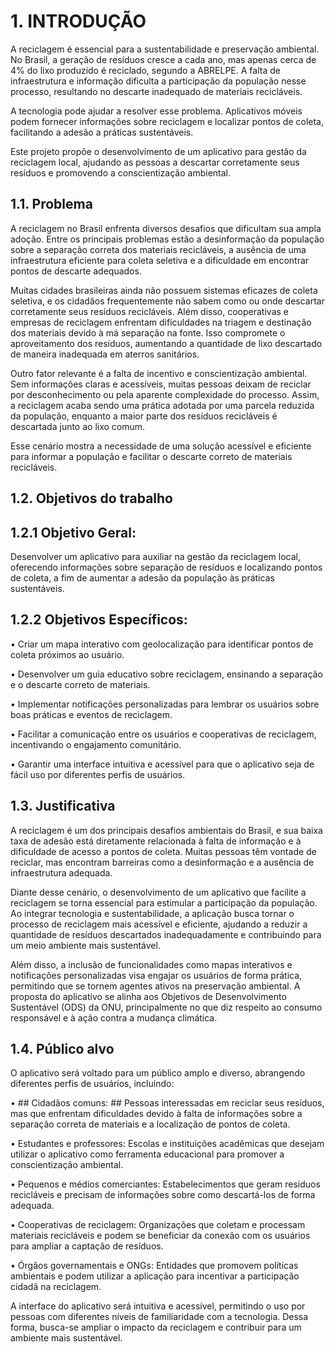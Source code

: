 # 1. INTRODUÇÃO

A reciclagem é essencial para a sustentabilidade e preservação ambiental. No Brasil, a geração de resíduos cresce a cada ano, mas apenas cerca de 4% do lixo produzido é reciclado, segundo a ABRELPE. A falta de infraestrutura e informação dificulta a participação da população nesse processo, resultando no descarte inadequado de materiais recicláveis.

A tecnologia pode ajudar a resolver esse problema. Aplicativos móveis podem fornecer informações sobre reciclagem e localizar pontos de coleta, facilitando a adesão a práticas sustentáveis.

Este projeto propõe o desenvolvimento de um aplicativo para gestão da reciclagem local, ajudando as pessoas a descartar corretamente seus resíduos e promovendo a conscientização ambiental.

## 1.1. Problema

A reciclagem no Brasil enfrenta diversos desafios que dificultam sua ampla adoção. Entre os principais problemas estão a desinformação da população sobre a separação correta dos materiais recicláveis, a ausência de uma infraestrutura eficiente para coleta seletiva e a dificuldade em encontrar pontos de descarte adequados.

Muitas cidades brasileiras ainda não possuem sistemas eficazes de coleta seletiva, e os cidadãos frequentemente não sabem como ou onde descartar corretamente seus resíduos recicláveis. Além disso, cooperativas e empresas de reciclagem enfrentam dificuldades na triagem e destinação dos materiais devido à má separação na fonte. Isso compromete o aproveitamento dos resíduos, aumentando a quantidade de lixo descartado de maneira inadequada em aterros sanitários.

Outro fator relevante é a falta de incentivo e conscientização ambiental. Sem informações claras e acessíveis, muitas pessoas deixam de reciclar por desconhecimento ou pela aparente complexidade do processo. Assim, a reciclagem acaba sendo uma prática adotada por uma parcela reduzida da população, enquanto a maior parte dos resíduos recicláveis é descartada junto ao lixo comum.

Esse cenário mostra a necessidade de uma solução acessível e eficiente para informar a população e facilitar o descarte correto de materiais recicláveis.


## 1.2. Objetivos do trabalho

## 1.2.1 Objetivo Geral: 

Desenvolver um aplicativo para auxiliar na gestão da reciclagem local, oferecendo informações sobre separação de resíduos e localizando pontos de coleta, a fim de aumentar a adesão da população às práticas sustentáveis.


## 1.2.2 Objetivos Específicos:

•	Criar um mapa interativo com geolocalização para identificar pontos de coleta próximos ao usuário.

•	Desenvolver um guia educativo sobre reciclagem, ensinando a separação e o descarte correto de materiais.

•	Implementar notificações personalizadas para lembrar os usuários sobre boas práticas e eventos de reciclagem.

•	Facilitar a comunicação entre os usuários e cooperativas de reciclagem, incentivando o engajamento comunitário.

•	Garantir uma interface intuitiva e acessível para que o aplicativo seja de fácil uso por diferentes perfis de usuários.



## 1.3. Justificativa

A reciclagem é um dos principais desafios ambientais do Brasil, e sua baixa taxa de adesão está diretamente relacionada à falta de informação e à dificuldade de acesso a pontos de coleta. Muitas pessoas têm vontade de reciclar, mas encontram barreiras como a desinformação e a ausência de infraestrutura adequada.

Diante desse cenário, o desenvolvimento de um aplicativo que facilite a reciclagem se torna essencial para estimular a participação da população. Ao integrar tecnologia e sustentabilidade, a aplicação busca tornar o processo de reciclagem mais acessível e eficiente, ajudando a reduzir a quantidade de resíduos descartados inadequadamente e contribuindo para um meio ambiente mais sustentável.

Além disso, a inclusão de funcionalidades como mapas interativos e notificações personalizadas visa engajar os usuários de forma prática, permitindo que se tornem agentes ativos na preservação ambiental. A proposta do aplicativo se alinha aos Objetivos de Desenvolvimento Sustentável (ODS) da ONU, principalmente no que diz respeito ao consumo responsável e à ação contra a mudança climática.


## 1.4. Público alvo

O aplicativo será voltado para um público amplo e diverso, abrangendo diferentes perfis de usuários, incluindo:

•	## Cidadãos comuns: ## Pessoas interessadas em reciclar seus resíduos, mas que enfrentam dificuldades devido à falta de informações sobre a separação correta de materiais e a localização de pontos de coleta.

•	Estudantes e professores: Escolas e instituições acadêmicas que desejam utilizar o aplicativo como ferramenta educacional para promover a conscientização ambiental.

•	Pequenos e médios comerciantes: Estabelecimentos que geram resíduos recicláveis e precisam de informações sobre como descartá-los de forma adequada.

•	Cooperativas de reciclagem: Organizações que coletam e processam materiais recicláveis e podem se beneficiar da conexão com os usuários para ampliar a captação de resíduos.

•	Órgãos governamentais e ONGs: Entidades que promovem políticas ambientais e podem utilizar a aplicação para incentivar a participação cidadã na reciclagem.


A interface do aplicativo será intuitiva e acessível, permitindo o uso por pessoas com diferentes níveis de familiaridade com a tecnologia. Dessa forma, busca-se ampliar o impacto da reciclagem e contribuir para um ambiente mais sustentável.

